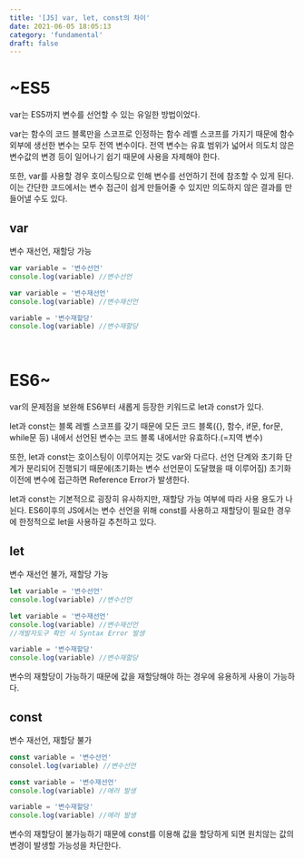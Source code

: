 ```yaml
---
title: '[JS] var, let, const의 차이'
date: 2021-06-05 18:05:13
category: 'fundamental'
draft: false
---
```


# ~ES5

var는 ES5까지 변수를 선언할 수 있는 유일한 방법이었다.

var는 함수의 코드 블록만을 스코프로 인정하는 함수 레벨 스코프를 가지기 때문에 함수 외부에 생선한 변수는 모두 전역 변수이다. 전역 변수는 유효 범위가 넓어서 의도치 않은 변수값의 변경 등이 일어나기 쉽기 때문에 사용을 자제해야 한다.

또한, var를 사용할 경우 호이스팅으로 인해 변수를 선언하기 전에 참조할 수 있게 된다. 이는 간단한 코드에서는 변수 접근이 쉽게 만들어줄 수 있지만 의도하지 않은 결과를 만들어낼 수도 있다.

## var

변수 재선언, 재할당 가능

```javascript
var variable = '변수선언'
console.log(variable) //변수선언

var variable = '변수재선언'
console.log(variable) //변수재선언

variable = '변수재할당'
console.log(variable) //변수재할당
```

<br/>

# ES6~

var의 문제점을 보완해 ES6부터 새롭게 등장한 키워드로 let과 const가 있다.

let과 const는 블록 레벨 스코프를 갖기 때문에 모든 코드 블록({}, 함수, if문, for문, while문 등) 내에서 선언된 변수는 코드 블록 내에서만 유효하다.(=지역 변수)

또한, let과 const는 호이스팅이 이루어지는 것도 var와 다르다. 선언 단계와 초기화 단계가 분리되어 진행되기 때문에(초기화는 변수 선언문이 도달했을 때 이루어짐) 초기화 이전에 변수에 접근하면 Reference Error가 발생한다.

let과 const는 기본적으로 굉장히 유사하지만, 재할당 가능 여부에 따라 사용 용도가 나뉜다. ES6이후의 JS에서는 변수 선언을 위해 const를 사용하고 재할당이 필요한 경우에 한정적으로 let을 사용하길 추천하고 있다.

## let

변수 재선언 불가, 재할당 가능

```javascript
let variable = '변수선언'
console.log(variable) //변수선언

let variable = '변수재선언'
console.log(variable) //변수재선언
//개발자도구 확인 시 Syntax Error 발생

variable = '변수재할당'
console.log(variable) //변수재할당
```

변수의 재할당이 가능하기 때문에 값을 재할당해야 하는 경우에 유용하게 사용이 가능하다.

## const

변수 재선언, 재할당 불가

```javascript
const variable = '변수선언'
consolel.log(variable) //변수선언

const variable = '변수재선언'
console.log(variable) //에러 발생

variable = '변수재할당'
console.log(variable) //에러 발생
```

변수의 재할당이 불가능하기 때문에 const를 이용해 값을 할당하게 되면 원치않는 값의 변경이 발생할 가능성을 차단한다.

<br/>
<br/>
<br/>
<br/>
